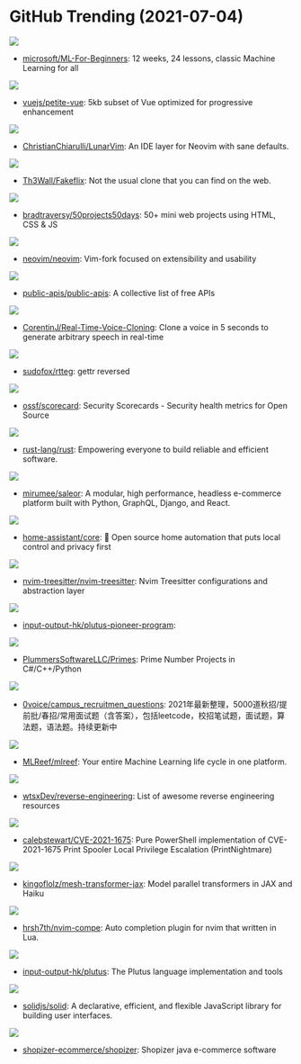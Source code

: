 # GitHub Trending (2021-07-04)

![](https://img.shields.io/badge/Jupyter%20Notebook-New%201-green?style=flat-square&logo=appveyor)
- [microsoft/ML-For-Beginners](https://github.com/microsoft/ML-For-Beginners): 12 weeks, 24 lessons, classic Machine Learning for all

![](https://img.shields.io/badge/TypeScript-New%201-green?style=flat-square&logo=appveyor)
- [vuejs/petite-vue](https://github.com/vuejs/petite-vue): 5kb subset of Vue optimized for progressive enhancement

![](https://img.shields.io/badge/Lua-New%2081-green?style=flat-square&logo=appveyor)
- [ChristianChiarulli/LunarVim](https://github.com/ChristianChiarulli/LunarVim): An IDE layer for Neovim with sane defaults.

![](https://img.shields.io/badge/JavaScript-New%20462-green?style=flat-square&logo=appveyor)
- [Th3Wall/Fakeflix](https://github.com/Th3Wall/Fakeflix): Not the usual clone that you can find on the web.

![](https://img.shields.io/badge/CSS-New%20293-green?style=flat-square&logo=appveyor)
- [bradtraversy/50projects50days](https://github.com/bradtraversy/50projects50days): 50+ mini web projects using HTML, CSS & JS

![](https://img.shields.io/badge/Vim%20script-New%20183-green?style=flat-square&logo=appveyor)
- [neovim/neovim](https://github.com/neovim/neovim): Vim-fork focused on extensibility and usability

![](https://img.shields.io/badge/Python-New%20672-green?style=flat-square&logo=appveyor)
- [public-apis/public-apis](https://github.com/public-apis/public-apis): A collective list of free APIs

![](https://img.shields.io/badge/Python-New%20949-green?style=flat-square&logo=appveyor)
- [CorentinJ/Real-Time-Voice-Cloning](https://github.com/CorentinJ/Real-Time-Voice-Cloning): Clone a voice in 5 seconds to generate arbitrary speech in real-time

![](https://img.shields.io/badge/JavaScript-New%2024-green?style=flat-square&logo=appveyor)
- [sudofox/rtteg](https://github.com/sudofox/rtteg): gettr reversed

![](https://img.shields.io/badge/Go-New%20321-green?style=flat-square&logo=appveyor)
- [ossf/scorecard](https://github.com/ossf/scorecard): Security Scorecards - Security health metrics for Open Source

![](https://img.shields.io/badge/Rust-New%20134-green?style=flat-square&logo=appveyor)
- [rust-lang/rust](https://github.com/rust-lang/rust): Empowering everyone to build reliable and efficient software.

![](https://img.shields.io/badge/Python-New%20454-green?style=flat-square&logo=appveyor)
- [mirumee/saleor](https://github.com/mirumee/saleor): A modular, high performance, headless e-commerce platform built with Python, GraphQL, Django, and React.

![](https://img.shields.io/badge/Python-New%2029-green?style=flat-square&logo=appveyor)
- [home-assistant/core](https://github.com/home-assistant/core): 🏡 Open source home automation that puts local control and privacy first

![](https://img.shields.io/badge/Scheme-New%2043-green?style=flat-square&logo=appveyor)
- [nvim-treesitter/nvim-treesitter](https://github.com/nvim-treesitter/nvim-treesitter): Nvim Treesitter configurations and abstraction layer

![](https://img.shields.io/badge/Haskell-New%2097-green?style=flat-square&logo=appveyor)
- [input-output-hk/plutus-pioneer-program](https://github.com/input-output-hk/plutus-pioneer-program): 

![](https://img.shields.io/badge/C-New%2086-green?style=flat-square&logo=appveyor)
- [PlummersSoftwareLLC/Primes](https://github.com/PlummersSoftwareLLC/Primes): Prime Number Projects in C#/C++/Python

![](https://img.shields.io/badge/none-New%20158-green?style=flat-square&logo=appveyor)
- [0voice/campus_recruitmen_questions](https://github.com/0voice/campus_recruitmen_questions): 2021年最新整理，5000道秋招/提前批/春招/常用面试题（含答案），包括leetcode，校招笔试题，面试题，算法题，语法题。持续更新中

![](https://img.shields.io/badge/Kotlin-New%20637-green?style=flat-square&logo=appveyor)
- [MLReef/mlreef](https://github.com/MLReef/mlreef): Your entire Machine Learning life cycle in one platform.

![](https://img.shields.io/badge/none-New%20386-green?style=flat-square&logo=appveyor)
- [wtsxDev/reverse-engineering](https://github.com/wtsxDev/reverse-engineering): List of awesome reverse engineering resources

![](https://img.shields.io/badge/PowerShell-New%20305-green?style=flat-square&logo=appveyor)
- [calebstewart/CVE-2021-1675](https://github.com/calebstewart/CVE-2021-1675): Pure PowerShell implementation of CVE-2021-1675 Print Spooler Local Privilege Escalation (PrintNightmare)

![](https://img.shields.io/badge/Python-New%20582-green?style=flat-square&logo=appveyor)
- [kingoflolz/mesh-transformer-jax](https://github.com/kingoflolz/mesh-transformer-jax): Model parallel transformers in JAX and Haiku

![](https://img.shields.io/badge/Lua-New%2035-green?style=flat-square&logo=appveyor)
- [hrsh7th/nvim-compe](https://github.com/hrsh7th/nvim-compe): Auto completion plugin for nvim that written in Lua.

![](https://img.shields.io/badge/HTML-New%2063-green?style=flat-square&logo=appveyor)
- [input-output-hk/plutus](https://github.com/input-output-hk/plutus): The Plutus language implementation and tools

![](https://img.shields.io/badge/TypeScript-New%20870-green?style=flat-square&logo=appveyor)
- [solidjs/solid](https://github.com/solidjs/solid): A declarative, efficient, and flexible JavaScript library for building user interfaces.

![](https://img.shields.io/badge/Java-New%2018-green?style=flat-square&logo=appveyor)
- [shopizer-ecommerce/shopizer](https://github.com/shopizer-ecommerce/shopizer): Shopizer java e-commerce software

